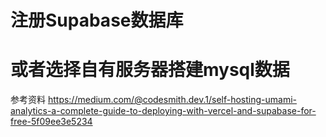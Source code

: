 # 注册Supabase数据库

# 或者选择自有服务器搭建mysql数据


参考资料
https://medium.com/@codesmith.dev.1/self-hosting-umami-analytics-a-complete-guide-to-deploying-with-vercel-and-supabase-for-free-5f09ee3e5234